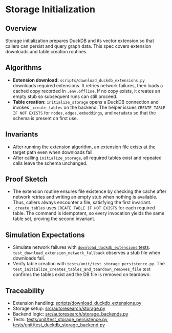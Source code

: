 # Storage Initialization

## Overview

Storage initialization prepares DuckDB and its vector extension so that
callers can persist and query graph data. This spec covers extension
downloads and table creation routines.

## Algorithms

- **Extension download:** `scripts/download_duckdb_extensions.py` downloads
  required extensions. It retries network failures, then loads a cached copy
  recorded in `.env.offline`. If no copy exists, it creates an empty stub so
  subsequent runs can still proceed.
- **Table creation:** `initialize_storage` opens a DuckDB connection and
  invokes `_create_tables` on the backend. The helper issues `CREATE TABLE IF
  NOT EXISTS` for `nodes`, `edges`, `embeddings`, and `metadata` so that the
  schema is present on first use.

## Invariants

- After running the extension algorithm, an extension file exists at the
  target path even when downloads fail.
- After calling `initialize_storage`, all required tables exist and repeated
  calls leave the schema unchanged.

## Proof Sketch

- The extension routine ensures file existence by checking the cache after
  network retries and writing an empty stub when nothing is available. Thus,
  callers always encounter a file, satisfying the first invariant.
- `_create_tables` uses `CREATE TABLE IF NOT EXISTS` for each required table.
  The command is idempotent, so every invocation yields the same table set,
  proving the second invariant.

## Simulation Expectations

- Simulate network failures with [`download_duckdb_extensions` tests][download].
  `test_download_extension_network_fallback` observes a stub file when
  downloads fail.
- Verify table creation with `tests/unit/test_storage_persistence.py`.
  The `test_initialize_creates_tables_and_teardown_removes_file` test confirms
  the tables exist and the DB file is removed on teardown.

## Traceability

- Extension handling: [scripts/download_duckdb_extensions.py][dde]
- Storage setup: [src/autoresearch/storage.py][storage]
- Backend logic: [src/autoresearch/storage_backends.py][backend]
- Tests: [tests/unit/test_storage_persistence.py][persistence],
  [tests/unit/test_duckdb_storage_backend.py][backend-test]

[dde]: ../../scripts/download_duckdb_extensions.py
[storage]: ../../src/autoresearch/storage.py
[backend]: ../../src/autoresearch/storage_backends.py
[persistence]: ../../tests/unit/test_storage_persistence.py
[backend-test]: ../../tests/unit/test_duckdb_storage_backend.py
[download]: ../../tests/unit/test_download_duckdb_extensions.py
